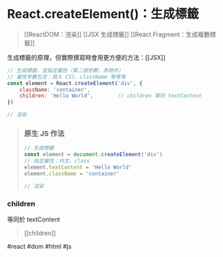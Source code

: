 # React.createElement()：生成標籤
>[[ReactDOM：渲染]]
>[[JSX 生成標籤]]
>[[React.Fragment：生成複數標籤]]

生成標籤的原理，但實際撰寫時會用更方便的方法：[[JSX]]

```js
// 生成標籤，並指定屬性（第二個參數，為物件）
// 屬性參數包含：寫入 CSS、className 等等等
const element = React.createElement('div', {
	className: 'container',
	children: 'Hello World',		// children 等同 textContent
})

// 渲染
```
>### 原生 JS 作法
>```js
>// 生成標籤
>const element = document.createElement('div')
>// 指定屬性：內文、class 
>element.textContent = 'Hello World'
>element.className = 'container'
>
>// 渲染
>```
### children
等同於 textContent
>[[children]]


#react #dom #html #js
